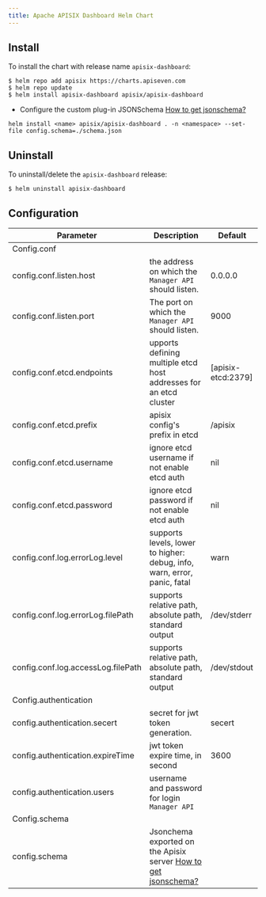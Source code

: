 ```yaml
---
title: Apache APISIX Dashboard Helm Chart
---
```


<!--
#
# Licensed to the Apache Software Foundation (ASF) under one or more
# contributor license agreements.  See the NOTICE file distributed with
# this work for additional information regarding copyright ownership.
# The ASF licenses this file to You under the Apache License, Version 2.0
# (the "License"); you may not use this file except in compliance with
# the License.  You may obtain a copy of the License at
#
#     http://www.apache.org/licenses/LICENSE-2.0
#
# Unless required by applicable law or agreed to in writing, software
# distributed under the License is distributed on an "AS IS" BASIS,
# WITHOUT WARRANTIES OR CONDITIONS OF ANY KIND, either express or implied.
# See the License for the specific language governing permissions and
# limitations under the License.
#
-->

## Install

To install the chart with release name `apisix-dashboard`:

```shell
$ helm repo add apisix https://charts.apiseven.com
$ helm repo update
$ helm install apisix-dashboard apisix/apisix-dashboard
```

- Configure the custom plug-in JSONSchema [How to get jsonschema?](https://apisix.apache.org/docs/dashboard/FAQ/#4-after-modifying-the-plugin-schema-or-creating-a-custom-plugin-in-apache-apisix-why-cant-i-find-it-on-the-dashboard)

```shell
helm install <name> apisix/apisix-dashboard . -n <namespace> --set-file config.schema=./schema.json
```

## Uninstall

To uninstall/delete the `apisix-dashboard` release:

```shell
$ helm uninstall apisix-dashboard
```

## Configuration

Parameter | Description | Default
------------ | ------------- | ------------- 
 Config.conf |  |  
 config.conf.listen.host | the address on which the `Manager API` should listen. | 0.0.0.0
 config.conf.listen.port | The port on which the `Manager API` should listen. | 9000
 config.conf.etcd.endpoints | upports defining multiple etcd host addresses for an etcd cluster | [apisix-etcd:2379]
 config.conf.etcd.prefix | apisix config's prefix in etcd | /apisix
 config.conf.etcd.username | ignore etcd username if not enable etcd auth | nil
 config.conf.etcd.password | ignore etcd password if not enable etcd auth | nil
 config.conf.log.errorLog.level | supports levels, lower to higher: debug, info, warn, error, panic, fatal | warn
 config.conf.log.errorLog.filePath | supports relative path, absolute path, standard output | /dev/stderr
 config.conf.log.accessLog.filePath | supports relative path, absolute path, standard output | /dev/stdout
 Config.authentication |  |  
 config.authentication.secert | secret for jwt token generation. | secert
 config.authentication.expireTime | jwt token expire time, in second | 3600
 config.authentication.users | username and password for login `Manager API` | 
 Config.schema |  |  
 config.schema | Jsonchema exported on the Apisix server [How to get jsonschema?](https://apisix.apache.org/docs/dashboard/FAQ/#4-after-modifying-the-plugin-schema-or-creating-a-custom-plugin-in-apache-apisix-why-cant-i-find-it-on-the-dashboard) | 